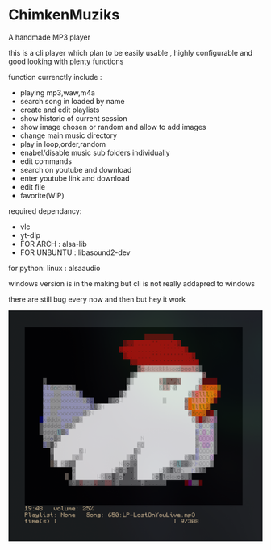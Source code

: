 # ChimkenMuziks
A handmade MP3 player

this is a cli player which plan to be easily usable , highly configurable
and good looking with plenty functions

function currenctly include :
- playing mp3,waw,m4a
- search song in loaded by name
- create and edit playlists
- show historic of current session
- show image chosen or random and allow to add images
- change main music directory
- play in loop,order,random
- enabel/disable music sub folders individually
- edit commands
- search on youtube and download
- enter youtube link and download
- edit file
- favorite(WIP)

required dependancy:
- vlc
- yt-dlp
- FOR ARCH    : alsa-lib
- FOR UNBUNTU : libasound2-dev

for python:
linux : alsaaudio

windows version is in the making but cli is not really addapred to windows
	
there are still bug every now and then but hey it work 

![exemple display during a song](/exemple.png)